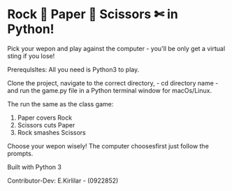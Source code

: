 # Rock 💎 Paper 🍾 Scissors ✄ in Python!   

Pick your wepon and play against the computer - you'll be only get a virtual sting if you lose!

Prerequlsltes: All you need is Python3 to play.

Clone the project, navigate to the correct directory, - cd directory name - and run the game.py file in a Python terminal window for macOs/Linux.

The run the same as the class game:
1. Paper covers Rock
2. Scissors cuts Paper
3. Rock smashes Scissors

Choose your wepon wisely!
The computer choosesfirst just follow the prompts.

Built with Python 3

Contributor-Dev: E.Kirlilar - (0922852)
